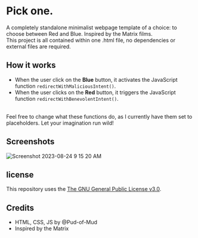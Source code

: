 # Pick one.
A completely standalone minimalist webpage template of a choice: to choose between Red and Blue. Inspired by the Matrix films.
<br>
This project is all contained within one .html file, no dependencies or external files are required. 

## How it works
* When the user click on the **Blue** button, it activates the JavaScript function ```redirectWithMaliciousIntent()```.
* When the user clicks on the **Red** button, it triggers the JavaScript function ```redirectWithBenevolentIntent()```.
<br>
Feel free to change what these functions do, as I currently have them set to placeholders. Let your imagination run wild!

## Screenshots
![Screenshot 2023-08-24 9 15 20 AM](https://github.com/Pud-of-Mud/Pick-one/assets/109466200/d0c4cd43-be5e-4b18-9fac-78e01296c309)

## license
This repository uses the [The GNU General Public License v3.0](https://www.gnu.org/licenses/gpl-3.0.en.html). 

## Credits
* HTML, CSS, JS by @Pud-of-Mud
* Inspired by the Matrix
